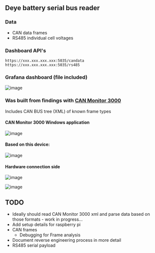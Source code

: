 ## Deye battery serial bus reader

### Data
  - CAN data frames
  - RS485 individual cell voltages 

### Dashboard API's
    https://xxx.xxx.xxx.xxx:5035/candata
    https://xxx.xxx.xxx.xxx:5035/rs485

### Grafana dashboard (file included) 
![image](https://github.com/Psynosaur/Deye_Battery_Serial_BUS/assets/26934113/9ae661c9-07a9-4ad3-8502-b58bbeacd145)


### Was built from findings with [CAN Monitor 3000](https://github.com/tixiv/CAN-Monitor-qt)

Includes CAN BUS tree (XML) of known frame types

#### CAN Monitor 3000 Windows application

![image](https://github.com/Psynosaur/Deye_Battery_CAN_BUS/assets/26934113/fcef5139-bc05-49d1-b6c4-5e910b7498f6)

#### Based on this device:

![image](https://github.com/Psynosaur/Deye_Battery_CAN_BUS/assets/26934113/04c1c34b-6d6d-4141-acb8-f41646d75c32)

#### Hardware connection side 
![image](https://github.com/Psynosaur/Deye_Battery_CAN_BUS/assets/26934113/905d121c-b3f2-4eac-9578-d9c0cf407022)


![image](https://github.com/Psynosaur/Deye_Battery_CAN_BUS/assets/26934113/86d262d1-b2b0-4e49-8af9-236f0f778b98)

## TODO 
 - Ideally should read CAN Monitor 3000 xml and parse data based on those formats - work in progress...
 - Add setup details for raspberry pi
 - CAN frames
   - Debugging for Frame analysis
 - Document reverse engineering process in more detail
  - RS485 serial payload




	

